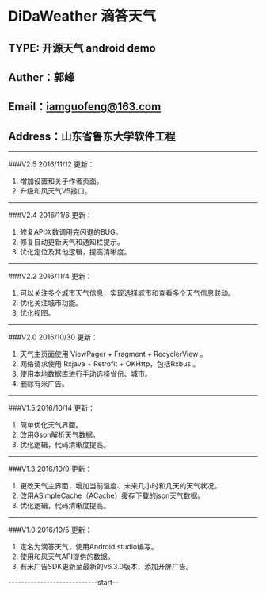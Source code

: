# DiDaWeather 滴答天气 

## TYPE: 开源天气 android demo
## Auther：郭峰
## Email：iamguofeng@163.com
## Address：山东省鲁东大学软件工程

------------------------------------
###V2.5
2016/11/12  更新：

1. 增加设置和关于作者页面。
1. 升级和风天气V5接口。

------------------------------------
###V2.4
2016/11/6  更新：

1. 修复API次数调用完闪退的BUG。
1. 修复自动更新天气和通知栏提示。
1. 优化定位及其他逻辑，提高清晰度。

------------------------------------
###V2.2
2016/11/4  更新：

1. 可以关注多个城市天气信息，实现选择城市和查看多个天气信息联动。
1. 优化关注城市功能。
1. 优化视图。

---------------------------------
###V2.0
2016/10/30  更新：

1. 天气主页面使用 ViewPager + Fragment + RecyclerView 。
1. 网络请求使用 Rxjava + Retrofit + OKHttp，包括Rxbus 。
1. 使用本地数据库进行手动选择省份、城市。
1. 删除有米广告。

---------------------------------
###V1.5
2016/10/14 更新：

1. 简单优化天气界面。
1. 改用Gson解析天气数据。
1. 优化逻辑，代码清晰度提高。

----------------------------
###V1.3
2016/10/9 更新：

1. 更改天气主界面，增加当前温度、未来几小时和几天的天气状况。
1. 改用ASimpleCache（ACache）缓存下载的json天气数据。
1. 优化逻辑，代码清晰度提高。

----------------------------
###V1.0
2016/10/5 更新：

1. 定名为滴答天气，使用Android studio编写。
1. 使用和风天气API提供的数据。
1. 有米广告SDK更新至最新的v6.3.0版本，添加开屏广告。

----------------------------start--






